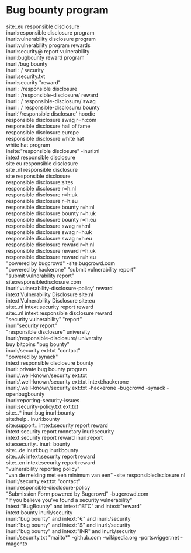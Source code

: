 # Bug bounty program

site:.eu responsible disclosure\
inurl:responsible disclosure program\
inurl:vulnerability disclosure program\
inurl:vulnerability program rewards\
inurl:security@ report vulnerability\
inurl:bugbounty reward program\
inurl /bug bounty\
inurl : / security\
inurl:security.txt\
inurl:security "reward"\
inurl : /responsible disclosure\
inurl : /responsible-disclosure/ reward\
inurl : / responsible-disclosure/ swag\
inurl : / responsible-disclosure/ bounty\
inurl:'/responsible disclosure' hoodie\
responsible disclosure swag r=h:com\
responsible disclosure hall of fame\
responsible disclosure europe\
responsible disclosure white hat\
white hat program\
insite:"responsible disclosure" -inurl:nl\
intext responsible disclosure\
site eu responsible disclosure\
site .nl responsible disclosure\
site responsible disclosure\
responsible disclosure:sites\
responsible disclosure r=h:nl\
responsible disclosure r=h:uk\
responsible disclosure r=h:eu\
responsible disclosure bounty r=h:nl\
responsible disclosure bounty r=h:uk\
responsible disclosure bounty r=h:eu\
responsible disclosure swag r=h:nl\
responsible disclosure swag r=h:uk\
responsible disclosure swag r=h:eu\
responsible disclosure reward r=h:nl\
responsible disclosure reward r=h:uk\
responsible disclosure reward r=h:eu\
"powered by bugcrowd" -site:bugcrowd.com\
"powered by hackerone" "submit vulnerability report"\
"submit vulnerability report"\
site:responsibledisclosure.com\
inurl:'vulnerability-disclosure-policy' reward\
intext:Vulnerability Disclosure site:nl\
intext:Vulnerability Disclosure site:eu\
site:_._.nl intext:security report reward\
site:_._.nl intext:responsible disclosure reward\
"security vulnerability" "report"\
inurl"security report"\
"responsible disclosure" university\
inurl:/responsible-disclosure/ university\
buy bitcoins "bug bounty"\
inurl:/security ext:txt "contact"\
"powered by synack"\
intext:responsible disclosure bounty\
inurl: private bug bounty program\
inurl:/.well-known/security ext:txt\
inurl:/.well-known/security ext:txt intext:hackerone\
inurl:/.well-known/security ext:txt -hackerone -bugcrowd -synack -openbugbounty\
inurl:reporting-security-issues\
inurl:security-policy.txt ext:txt\
site:_._.\* inurl:bug inurl:bounty\
site:help._._ inurl:bounty\
site:support._._ intext:security report reward\
intext:security report monetary inurl:security\
intext:security report reward inurl:report\
site:security._._ inurl: bounty\
site:_._.de inurl:bug inurl:bounty\
site:_._.uk intext:security report reward\
site:_._.cn intext:security report reward\
"vulnerability reporting policy"\
"van de melding met een minimum van een" -site:responsibledisclosure.nl\
inurl:/security ext:txt "contact"\
inurl:responsible-disclosure-policy\
"Submission Form powered by Bugcrowd" -bugcrowd.com\
"If you believe you've found a security vulnerability"\
intext:"BugBounty" and intext:"BTC" and intext:"reward"\
intext:bounty inurl:/security\
inurl:"bug bounty" and intext:"€" and inurl:/security\
inurl:"bug bounty" and intext:"$" and inurl:/security\
inurl:"bug bounty" and intext:"INR" and inurl:/security\
inurl:/security.txt "mailto\*" -github.com -wikipedia.org -portswigger.net -magento
